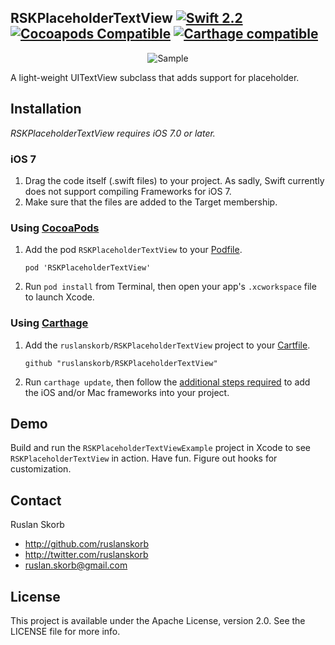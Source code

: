 ## RSKPlaceholderTextView [![Swift 2.2](https://img.shields.io/badge/Swift-2.2-orange.svg?style=flat)](https://developer.apple.com/swift/) [![Cocoapods Compatible](https://img.shields.io/cocoapods/v/RSKPlaceholderTextView.svg)](https://img.shields.io/cocoapods/v/RSKPlaceholderTextView.svg) [![Carthage compatible](https://img.shields.io/badge/Carthage-compatible-4BC51D.svg?style=flat)](https://github.com/ruslanskorb/RSKPlaceholderTextView)

<p align="center">
  <img src="RSKPlaceholderTextViewExample/RSKPlaceholderTextViewExample.gif" alt="Sample">
</p>

A light-weight UITextView subclass that adds support for placeholder.

## Installation
*RSKPlaceholderTextView requires iOS 7.0 or later.*

### iOS 7

1.  Drag the code itself (.swift files) to your project. As sadly, Swift currently does not support compiling Frameworks for iOS 7.
2.  Make sure that the files are added to the Target membership.

### Using [CocoaPods](http://cocoapods.org)

1.  Add the pod `RSKPlaceholderTextView` to your [Podfile](http://guides.cocoapods.org/using/the-podfile.html).

        pod 'RSKPlaceholderTextView'

2.  Run `pod install` from Terminal, then open your app's `.xcworkspace` file to launch Xcode.

### Using [Carthage](https://github.com/Carthage/Carthage)

1.  Add the `ruslanskorb/RSKPlaceholderTextView` project to your [Cartfile](https://github.com/Carthage/Carthage/blob/master/Documentation/Artifacts.md#cartfile).

        github "ruslanskorb/RSKPlaceholderTextView"

2.  Run `carthage update`, then follow the [additional steps required](https://github.com/Carthage/Carthage#adding-frameworks-to-an-application) to add the iOS and/or Mac frameworks into your project.

## Demo

Build and run the `RSKPlaceholderTextViewExample` project in Xcode to see `RSKPlaceholderTextView` in action.
Have fun. Figure out hooks for customization.

## Contact

Ruslan Skorb

- http://github.com/ruslanskorb
- http://twitter.com/ruslanskorb
- ruslan.skorb@gmail.com

## License

This project is available under the Apache License, version 2.0. See the LICENSE file for more info.
